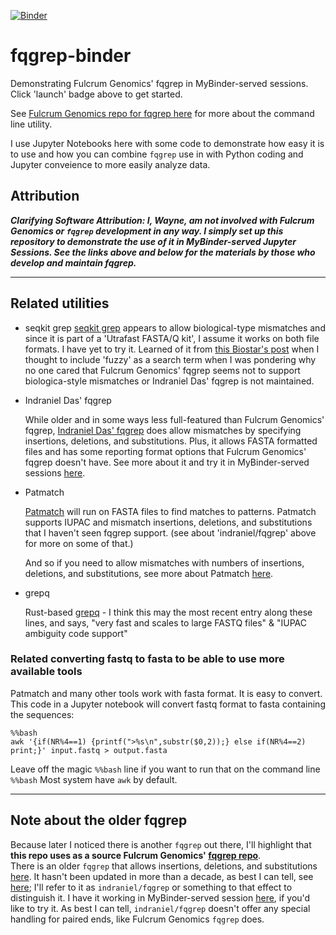 [![Binder](https://mybinder.org/badge_logo.svg)](https://mybinder.org/v2/gh/fomightez/fqgrep-binder/HEAD?urlpath=%2Flab%2Ftree%2FDemonstrate+Fulcrum+Genomics+fqgrep.ipynb)

# fqgrep-binder
Demonstrating Fulcrum Genomics' fqgrep in MyBinder-served sessions.  
Click 'launch' badge above to get started.

See [Fulcrum Genomics repo for fqgrep here](https://github.com/fulcrumgenomics/fqgrep) for more about the command line utility.

I use Jupyter Notebooks here with some code to demonstrate how easy it is to use and how you can combine `fqgrep` use in with Python coding and Jupyter conveience to more easily analyze data.


## Attribution

***Clarifying Software Attribution: I, Wayne, am not involved with Fulcrum Genomics or `fqgrep` development in any way. I simply set up this repository to demonstrate the use of it in MyBinder-served Jupyter Sessions. See the links above and below for the materials by those who develop and maintain fqgrep.***

--------

## Related utilities

- seqkit grep
	[seqkit grep](https://bioinf.shenwei.me/seqkit/usage/#grep) appears to allow biological-type mismatches and since it is part of a 'Utrafast FASTA/Q kit', I assume it works on both file formats. I have yet to try it. Learned of it from [this Biostar's post](https://www.biostars.org/p/346852/#346875) when I thought to include 'fuzzy' as a search term when I was pondering why no one cared that Fulcrum Genomics' fqgrep seems not to support biologica-style mismatches or Indraniel Das' fqgrep is not maintained.

- Indraniel Das' fqgrep

	While older and in some ways less full-featured than Fulcrum Genomics' fqgrep, [Indraniel Das' fqgrep](https://github.com/fomightez/indraniel_fqgrep-binder) does allow mismatches by specifying insertions, deletions, and substitutions. Plus, it allows FASTA formatted files and has some reporting format options that Fulcrum Genomics' fqgrep doesn't have. See more about it and try it in MyBinder-served sessions [here](https://github.com/fomightez/patmatch-binder).

- Patmatch

	[Patmatch](https://github.com/fomightez/patmatch-binder) will run on FASTA files to find matches to patterns. Patmatch supports IUPAC and mismatch insertions, deletions, and substitutions that I haven't seen fqgrep support. (see about 'indraniel/fqgrep' above for more on some of that.)

	And so if you need to allow mismatches with numbers of insertions, deletions, and substitutions, see more about Patmatch [here](https://github.com/fomightez/patmatch-binder).

- grepq

	Rust-based [grepq](https://github.com/Rbfinch/grepq) - I think this may the most recent entry along these lines, and says, "very fast and scales to large FASTQ files" & "IUPAC ambiguity code support"


### Related converting fastq to fasta to be able to use more available tools

Patmatch and many other tools work with fasta format. It is easy to convert.  
This code in a Jupyter notebook will convert fastq format to fasta containing the sequences:

```shell
%%bash
awk '{if(NR%4==1) {printf(">%s\n",substr($0,2));} else if(NR%4==2) print;}' input.fastq > output.fasta
```

Leave off the magic `%%bash` line if you want to run that on the command line `%%bash` Most system have `awk` by default.


--------

## Note about the older fqgrep

Because later I noticed there is another `fqgrep` out there, I'll highlight that **this repo uses as a source Fulcrum Genomics' [fqgrep repo](https://github.com/fulcrumgenomics/fqgrep)**.   
There is an older `fqgrep` that allows insertions, deletions, and substitutions [here](https://github.com/indraniel/fqgrep). It hasn't been updated in more than a decade, as best I can tell, see [here](https://github.com/indraniel/fqgrep/releases/tag/v0.4.4); I'll refer to it as `indraniel/fqgrep` or something to that effect to distinguish it. I have it working in MyBinder-served session [here](https://github.com/fomightez/indraniel_fqgrep-binder), if you'd like to try it. As best I can tell, `indraniel/fqgrep` doesn't offer any special handling for paired ends, like Fulcrum Genomics `fqgrep` does. 
